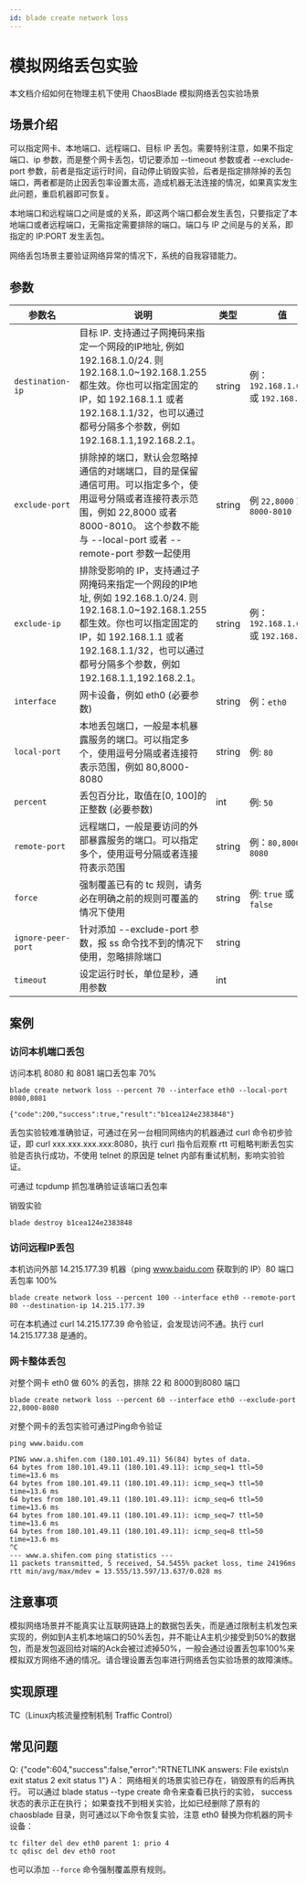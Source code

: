 ```yaml
---
id: blade create network loss
---
```


# 模拟网络丢包实验

本文档介绍如何在物理主机下使用 ChaosBlade 模拟网络丢包实验场景

## 场景介绍
可以指定网卡、本地端口、远程端口、目标 IP 丢包。需要特别注意，如果不指定端口、ip 参数，而是整个网卡丢包，切记要添加 --timeout 参数或者 --exclude-port 参数，前者是指定运行时间，自动停止销毁实验，后者是指定排除掉的丢包端口，两者都是防止因丢包率设置太高，造成机器无法连接的情况，如果真实发生此问题，重启机器即可恢复。

本地端口和远程端口之间是或的关系，即这两个端口都会发生丢包，只要指定了本地端口或者远程端口，无需指定需要排除的端口。端口与 IP 之间是与的关系，即指定的 IP:PORT 发生丢包。

网络丢包场景主要验证网络异常的情况下，系统的自我容错能力。

## 参数

|  参数名 |  说明 | 类型 | 值 |
|  ----  | ---- | ---- | ---- |
| `destination-ip` | 目标 IP. 支持通过子网掩码来指定一个网段的IP地址, 例如 192.168.1.0/24. 则 192.168.1.0~192.168.1.255 都生效。你也可以指定固定的 IP，如 192.168.1.1 或者 192.168.1.1/32，也可以通过都号分隔多个参数，例如 192.168.1.1,192.168.2.1。 | string | 例：`192.168.1.0/24` 或 `192.168.1.1` |
| `exclude-port` | 排除掉的端口，默认会忽略掉通信的对端端口，目的是保留通信可用。可以指定多个，使用逗号分隔或者连接符表示范围，例如 22,8000 或者 8000-8010。 这个参数不能与 --local-port 或者 --remote-port 参数一起使用 | string | 例 `22,8000` 或者 `8000-8010` |
| `exclude-ip` | 排除受影响的 IP，支持通过子网掩码来指定一个网段的IP地址, 例如 192.168.1.0/24. 则 192.168.1.0~192.168.1.255 都生效。你也可以指定固定的 IP，如 192.168.1.1 或者 192.168.1.1/32，也可以通过都号分隔多个参数，例如 192.168.1.1,192.168.2.1。 | string | 例：`192.168.1.0/24`或 `192.168.1.1` | 
| `interface` | 网卡设备，例如 eth0 (必要参数) | string | 例：`eth0` |
| `local-port` | 本地丢包端口，一般是本机暴露服务的端口。可以指定多个，使用逗号分隔或者连接符表示范围，例如 80,8000-8080 | string | 例: `80` |
| `percent` | 丢包百分比，取值在[0, 100]的正整数 (必要参数) | int | 例: `50` |
| `remote-port` | 远程端口，一般是要访问的外部暴露服务的端口。可以指定多个，使用逗号分隔或者连接符表示范围 | string | 例：`80,8000-8080` |
| `force` | 强制覆盖已有的 tc 规则，请务必在明确之前的规则可覆盖的情况下使用 | string | 例: `true` 或 `false` |
| `ignore-peer-port` | 针对添加 --exclude-port 参数，报 ss 命令找不到的情况下使用，忽略排除端口 | string | |
| `timeout` | 设定运行时长，单位是秒，通用参数 | int | |



## 案例

### 访问本机端口丢包
访问本机 8080 和 8081 端口丢包率 70%
```
blade create network loss --percent 70 --interface eth0 --local-port 8080,8081

{"code":200,"success":true,"result":"b1cea124e2383848"}
```

丢包实验较难准确验证，可通过在另一台相同网络内的机器通过 curl 命令初步验证，即 curl xxx.xxx.xxx.xxx:8080，执行 curl 指令后观察 rtt 可粗略判断丢包实验是否执行成功，不使用 telnet 的原因是 telnet 内部有重试机制，影响实验验证。

可通过 tcpdump 抓包准确验证该端口丢包率

销毁实验
```
blade destroy b1cea124e2383848
```

### 访问远程IP丢包

本机访问外部 14.215.177.39 机器（ping www.baidu.com 获取到的 IP）80 端口丢包率 100%
```
blade create network loss --percent 100 --interface eth0 --remote-port 80 --destination-ip 14.215.177.39
```

可在本机通过 curl 14.215.177.39 命令验证，会发现访问不通。执行 curl 14.215.177.38 是通的。

### 网卡整体丢包
对整个网卡 eth0 做 60% 的丢包，排除 22 和 8000到8080 端口
```
blade create network loss --percent 60 --interface eth0 --exclude-port 22,8000-8080
```

对整个网卡的丢包实验可通过Ping命令验证
```
ping www.baidu.com

PING www.a.shifen.com (180.101.49.11) 56(84) bytes of data.
64 bytes from 180.101.49.11 (180.101.49.11): icmp_seq=1 ttl=50 time=13.6 ms
64 bytes from 180.101.49.11 (180.101.49.11): icmp_seq=3 ttl=50 time=13.6 ms
64 bytes from 180.101.49.11 (180.101.49.11): icmp_seq=6 ttl=50 time=13.6 ms
64 bytes from 180.101.49.11 (180.101.49.11): icmp_seq=7 ttl=50 time=13.6 ms
64 bytes from 180.101.49.11 (180.101.49.11): icmp_seq=8 ttl=50 time=13.6 ms
^C
--- www.a.shifen.com ping statistics ---
11 packets transmitted, 5 received, 54.5455% packet loss, time 24196ms
rtt min/avg/max/mdev = 13.555/13.597/13.637/0.028 ms
```

## 注意事项
模拟网络场景并不能真实让互联网链路上的数据包丢失，而是通过限制主机发包来实现的，例如到A主机本地端口的50%丢包，并不能让A主机少接受到50%的数据包，而是发包返回给对端的Ack会被过滤掉50%，一般会通过设置丢包率100%来模拟双方网络不通的情况。请合理设置丢包率进行网络丢包实验场景的故障演练。

## 实现原理
TC（Linux内核流量控制机制 Traffic Control）

## 常见问题
Q: {"code":604,"success":false,"error":"RTNETLINK answers: File exists\n exit status 2 exit status 1"}
A： 网络相关的场景实验已存在，销毁原有的后再执行。
可以通过 blade status --type create 命令来查看已执行的实验， success 状态的表示正在执行；
如果查找不到相关实验，比如已经删除了原有的 chaosblade 目录，则可通过以下命令恢复实验，注意 eth0 替换为你机器的网卡设备：
```text
tc filter del dev eth0 parent 1: prio 4
tc qdisc del dev eth0 root
```
也可以添加 `--force` 命令强制覆盖原有规则。
